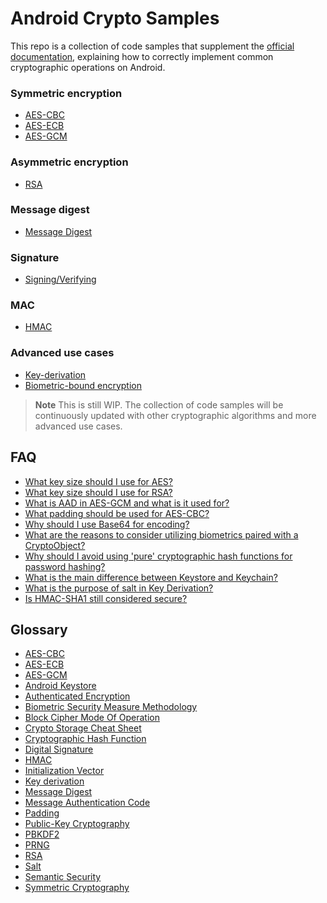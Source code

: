 # Android Crypto Samples

This repo is a collection of code samples that supplement
the [official documentation](https://developer.android.com/guide/topics/security/cryptography),
explaining how to correctly implement common cryptographic operations on Android.

### Symmetric encryption

- [AES-CBC](https://github.com/securevale/android-crypto-samples/blob/master/app/src/main/java/com/securevale/androidcryptosamples/encryption/symmetric/aes/cbc/AesCbc.kt)
- [AES-ECB](https://github.com/securevale/android-crypto-samples/blob/master/app/src/main/java/com/securevale/androidcryptosamples/encryption/symmetric/aes/ecb/AesEcb.kt)
- [AES-GCM](https://github.com/securevale/android-crypto-samples/blob/master/app/src/main/java/com/securevale/androidcryptosamples/encryption/symmetric/aes/gcm/AesGcm.kt)

### Asymmetric encryption

- [RSA](https://github.com/securevale/android-crypto-samples/blob/master/app/src/main/java/com/securevale/androidcryptosamples/encryption/assymetric/rsa/Rsa.kt)

### Message digest

- [Message Digest](https://github.com/securevale/android-crypto-samples/blob/master/app/src/main/java/com/securevale/androidcryptosamples/hash/MessageDigest.kt)

### Signature

- [Signing/Verifying](https://github.com/securevale/android-crypto-samples/blob/master/app/src/main/java/com/securevale/androidcryptosamples/signature/Signature.kt)

### MAC

- [HMAC](https://github.com/securevale/android-crypto-samples/blob/master/app/src/main/java/com/securevale/androidcryptosamples/mac/Hmac.kt)

### Advanced use cases

- [Key-derivation](https://github.com/securevale/android-cryptography-samples/blob/master/app/src/main/java/com/securevale/androidcryptosamples/derivation/KeyDerivation.kt)
- [Biometric-bound encryption](https://github.com/securevale/android-crypto-samples/blob/master/app/src/main/java/com/securevale/androidcryptosamples/advanced/biometric/Biometric.kt)

> **Note**
> This is still WIP. The collection of code samples will be continuously updated with other
> cryptographic algorithms and more advanced use cases.

## FAQ

- [What key size should I use for AES?](https://crypto.stackexchange.com/questions/5118/is-aes-256-weaker-than-192-and-128-bit-versions?rq=1)
- [What key size should I use for RSA?](https://stackoverflow.com/questions/589834/what-rsa-key-length-should-i-use-for-my-ssl-certificates/589850#589850)
- [What is AAD in AES-GCM and what is it used for?](https://crypto.stackexchange.com/questions/89303/what-is-auth-data-in-aes-gcm/89306#89306)
- [What padding should be used for AES-CBC?](https://crypto.stackexchange.com/a/48631/107088)
- [Why should I use Base64 for encoding?](https://stackoverflow.com/questions/3538021/why-do-we-use-base64)
- [What are the reasons to consider utilizing biometrics paired with a CryptoObject?](https://medium.com/androiddevelopers/using-biometricprompt-with-cryptoobject-how-and-why-aace500ccdb7)
- [Why should I avoid using 'pure' cryptographic hash functions for password hashing?](https://security.stackexchange.com/questions/195563/why-is-sha-256-not-good-for-passwords)
- [What is the main difference between Keystore and Keychain?](https://developer.android.com/privacy-and-security/keystore#WhichShouldIUse)
- [What is the purpose of salt in Key Derivation?](https://crypto.stackexchange.com/questions/62807/why-do-some-key-derivation-functions-like-pbkdf2-use-a-salt)
- [Is HMAC-SHA1 still considered secure?](https://crypto.stackexchange.com/questions/26510/why-is-hmac-sha1-still-considered-secure)

## Glossary

- [AES-CBC](https://en.wikipedia.org/wiki/Block_cipher_mode_of_operation#Cipher_block_chaining_(CBC))
- [AES-ECB](https://en.wikipedia.org/wiki/Block_cipher_mode_of_operation#Electronic_codebook_(ECB))
- [AES-GCM](https://en.wikipedia.org/wiki/Block_cipher_mode_of_operation#Galois/counter_(GCM))
- [Android Keystore](https://developer.android.com/training/articles/keystore)
- [Authenticated Encryption](https://en.wikipedia.org/wiki/Authenticated_encryption)
- [Biometric Security Measure Methodology](https://source.android.com/docs/security/features/biometric/measure)
- [Block Cipher Mode Of Operation](https://en.wikipedia.org/wiki/Block_cipher_mode_of_operation)
- [Crypto Storage Cheat Sheet](https://cheatsheetseries.owasp.org/cheatsheets/Cryptographic_Storage_Cheat_Sheet.html)
- [Cryptographic Hash Function](https://en.wikipedia.org/wiki/Cryptographic_hash_function)
- [Digital Signature](https://en.wikipedia.org/wiki/Digital_signature)
- [HMAC](https://en.wikipedia.org/wiki/HMAC)
- [Initialization Vector](https://en.wikipedia.org/wiki/Initialization_vector)
- [Key derivation](https://en.wikipedia.org/wiki/Key_derivation_function)
- [Message Digest](https://csrc.nist.gov/glossary/term/message_digest)
- [Message Authentication Code](https://en.wikipedia.org/wiki/Message_authentication_code)
- [Padding](https://en.wikipedia.org/wiki/Padding_(cryptography))
- [Public-Key Cryptography](https://en.wikipedia.org/wiki/Public-key_cryptography)
- [PBKDF2](https://en.wikipedia.org/wiki/PBKDF2)
- [PRNG](https://en.wikipedia.org/wiki/Pseudorandom_number_generator)
- [RSA](https://en.wikipedia.org/wiki/RSA_(cryptosystem))
- [Salt](https://en.wikipedia.org/wiki/Salt_(cryptography))
- [Semantic Security](https://en.wikipedia.org/wiki/Semantic_security)
- [Symmetric Cryptography](https://en.wikipedia.org/wiki/Symmetric-key_algorithm)